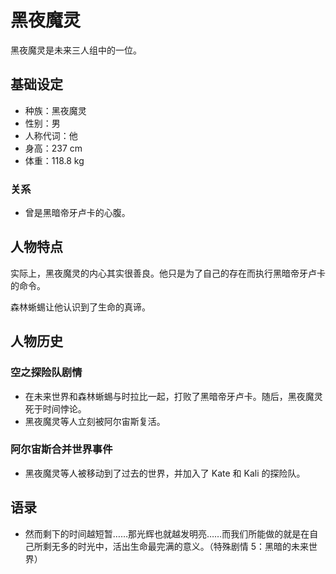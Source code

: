 # 黑夜魔灵

黑夜魔灵是未来三人组中的一位。

## 基础设定

- 种族：黑夜魔灵
- 性别：男
- 人称代词：他
- 身高：237 cm
- 体重：118.8 kg

### 关系

- 曾是黑暗帝牙卢卡的心腹。

## 人物特点

实际上，黑夜魔灵的内心其实很善良。他只是为了自己的存在而执行黑暗帝牙卢卡的命令。

森林蜥蜴让他认识到了生命的真谛。

## 人物历史

### 空之探险队剧情

- 在未来世界和森林蜥蜴与时拉比一起，打败了黑暗帝牙卢卡。随后，黑夜魔灵死于时间悖论。
- 黑夜魔灵等人立刻被阿尔宙斯复活。

### 阿尔宙斯合并世界事件

- 黑夜魔灵等人被移动到了过去的世界，并加入了 Kate 和 Kali 的探险队。

## 语录

- 然而剩下的时间越短暂……那光辉也就越发明亮……而我们所能做的就是在自己所剩无多的时光中，活出生命最完满的意义。（特殊剧情 5：黑暗的未来世界）